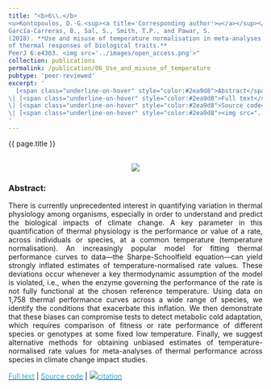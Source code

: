 ```yaml
---
title: "<b>6\\.</b> 
<u>Kontopoulos, D.-G.<sup><a title='Corresponding author'>✉</a></sup></u>, 
García-Carreras, B., Sal, S., Smith, T.P., and Pawar, S. 
(2018). **Use and misuse of temperature normalisation in meta-analyses 
of thermal responses of biological traits.** 
PeerJ 6:e4363. <img src='../images/open_access.png'>"
collection: publications
permalink: /publication/06_Use_and_misuse_of_temperature
pubtype: 'peer-reviewed'
excerpt: '
  [<span class="underline-on-hover" style="color:#2ea9d8">Abstract</span>](../publication/06_Use_and_misuse_of_temperature)
\| [<span class="underline-on-hover" style="color:#2ea9d8">Full text</span>](https://peerj.com/articles/4363/)
\| [<span class="underline-on-hover" style="color:#2ea9d8">Source code</span>](https://github.com/dgkontopoulos/Kontopoulos_et_al_temperature_normalisation_2017)
\| [<span class="underline-on-hover" style="color:#2ea9d8"><img src="../images/bibtex.svg">citation</span>](../bibtex/6_Use_and_misuse_of_temperature.bib)
'
---
```


{{ page.title }}<br>
<br><center><img src="../images/publications/B0_paper.png"></center>

### Abstract:

<p style='text-align: justify;'>
There is currently unprecedented interest in quantifying variation in 
thermal physiology among organisms, especially in order to understand 
and predict the biological impacts of climate change. A key parameter 
in this quantification of thermal physiology is the performance or 
value of a rate, across individuals or species, at a common temperature 
(temperature normalisation). An increasingly popular model for fitting 
thermal performance curves to data—the Sharpe-Schoolfield equation—can 
yield strongly inflated estimates of temperature-normalised rate values. 
These deviations occur whenever a key thermodynamic assumption of the 
model is violated, i.e., when the enzyme governing the performance of 
the rate is not fully functional at the chosen reference temperature. 
Using data on 1,758 thermal performance curves across a wide range of 
species, we identify the conditions that exacerbate this inflation. We 
then demonstrate that these biases can compromise tests to detect 
metabolic cold adaptation, which requires comparison of fitness or rate 
performance of different species or genotypes at some fixed low 
temperature. Finally, we suggest alternative methods for obtaining 
unbiased estimates of temperature-normalised rate values for 
meta-analyses of thermal performance across species in climate change 
impact studies.
</p>

[<span class="underline-on-hover" style="color:#2ea9d8">Full text</span>](https://peerj.com/articles/4363/)
\| [<span class="underline-on-hover" style="color:#2ea9d8">Source code</span>](https://github.com/dgkontopoulos/Kontopoulos_et_al_temperature_normalisation_2017)
\| [<span class="underline-on-hover" style="color:#2ea9d8"><img src="../images/bibtex.svg">citation</span>](../bibtex/6_Use_and_misuse_of_temperature.bib)

